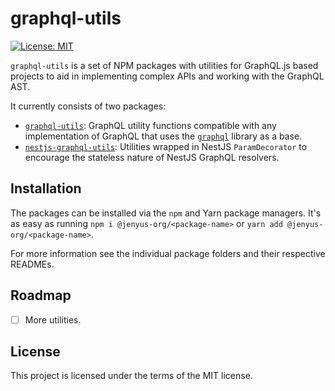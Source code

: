 # graphql-utils
[![License: MIT](https://img.shields.io/badge/License-MIT-yellow.svg)](https://opensource.org/licenses/MIT)

`graphql-utils` is a set of NPM packages with utilities for GraphQL.js based projects to aid in implementing complex APIs and working with the GraphQL AST.

It currently consists of two packages:

 - [`graphql-utils`](./graphql-utils/README.md): GraphQL utility functions compatible with any implementation of GraphQL that uses the [`graphql`](https://github.com/graphql/graphql-js) library as a base.
 - [`nestjs-graphql-utils`](./nestjs-graphql-utils/README.md): Utilities wrapped in NestJS `ParamDecorator` to encourage the stateless nature of NestJS GraphQL resolvers.

## Installation

The packages can be installed via the `npm` and Yarn package managers. It's as easy as running `npm i @jenyus-org/<package-name>` or `yarn add @jenyus-org/<package-name>`.

For more information see the individual package folders and their respective READMEs.

## Roadmap

 - [ ] More utilities.

## License

This project is licensed under the terms of the MIT license.
